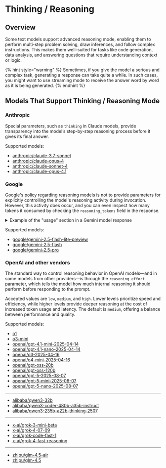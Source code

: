 # Thinking / Reasoning

## Overview

Some text models support advanced reasoning mode, enabling them to perform multi-step problem solving, draw inferences, and follow complex instructions. This makes them well-suited for tasks like code generation, data analysis, and answering questions that require understanding context or logic.

{% hint style="warning" %}
Sometimes, if you give the model a serious and complex task, generating a response can take quite a while. In such cases, you might want to use streaming mode to receive the answer word by word as it is being generated.
{% endhint %}

## Models That Support Thinking / Reasoning Mode

### Anthropic

Special parameters, such as `thinking` in Claude models, provide transparency into the model’s step-by-step reasoning process before it gives its final answer.&#x20;

Supported models:

* [anthropic/claude-3.7-sonnet](../api-references/text-models-llm/anthropic/claude-3.7-sonnet.md)
* [anthropic/claude-opus-4](../api-references/text-models-llm/anthropic/claude-4-opus.md)
* [anthropic/claude-sonnet-4](../api-references/text-models-llm/anthropic/claude-4-sonnet.md)
* [anthropic/claude-opus-4.1](../api-references/text-models-llm/anthropic/claude-opus-4.1.md)

### Google

Google's policy regarding reasoning models is not to provide parameters for explicitly controlling the model's reasoning activity during invocation. However, this activity does occur, and you can even inspect how many tokens it consumed by checking the `reasoning_tokens` field in the response.

<details>

<summary>Example of the "usage" section in a Gemini model response</summary>

```json
  "usage": {
    "prompt_tokens": 6,
    "completion_tokens": 3050,
    "completion_tokens_details": {
      "reasoning_tokens": 1097
    },
    "total_tokens": 3056
```

</details>

Supported models:

* [google/gemini-2.5-flash-lite-preview](../api-references/text-models-llm/google/gemini-2.5-flash-lite-preview.md)
* [google/gemini-2.5-flash](../api-references/text-models-llm/google/gemini-2.5-flash.md)
* [google/gemini-2.5-pro](../api-references/text-models-llm/google/gemini-2.5-pro.md)

### OpenAI and other vendors

The standard way to control reasoning behavior in OpenAI models—and in some models from other providers—is through the `reasoning_effort` parameter, which tells the model how much internal reasoning it should perform before responding to the prompt.

Accepted values are `low`, `medium`, and `high`. Lower levels prioritize speed and efficiency, while higher levels provide deeper reasoning at the cost of increased token usage and latency. The default is `medium`, offering a balance between performance and quality.&#x20;

Supported models:

* [o1](../api-references/text-models-llm/OpenAI/o1.md)
* [o3-mini](../api-references/text-models-llm/OpenAI/o3-mini.md)
* [openai/gpt-4.1-mini-2025-04-14](../api-references/text-models-llm/openai/gpt-4.1-mini.md)
* [openai/gpt-4.1-nano-2025-04-14](../api-references/text-models-llm/openai/gpt-4.1-nano.md)
* [openai/o3-2025-04-16](../api-references/text-models-llm/openai/o3.md)
* [openai/o4-mini-2025-04-16](../api-references/text-models-llm/openai/o4-mini.md)
* [openai/gpt-oss-20b](../api-references/text-models-llm/openai/gpt-oss-20b.md)
* [openai/gpt-oss-120b](../api-references/text-models-llm/openai/gpt-oss-120b.md)
* [openai/gpt-5-2025-08-07](../api-references/text-models-llm/openai/gpt-5.md)
* [openai/gpt-5-mini-2025-08-07](../api-references/text-models-llm/openai/gpt-5-mini.md)
* [openai/gpt-5-nano-2025-08-07](../api-references/text-models-llm/openai/gpt-5-nano.md)

***

* [alibaba/qwen3-32b](../api-references/text-models-llm/alibaba-cloud/qwen3-32b.md)
* [alibaba/qwen3-coder-480b-a35b-instruct](../api-references/text-models-llm/alibaba-cloud/qwen3-coder-480b-a35b-instruct.md)
* [alibaba/qwen3-235b-a22b-thinking-2507](../api-references/text-models-llm/alibaba-cloud/qwen3-235b-a22b-thinking-2507.md)

***

* [x-ai/grok-3-mini-beta](../api-references/text-models-llm/xai/grok-3-mini-beta.md)
* [x-ai/grok-4-07-09](../api-references/text-models-llm/xai/grok-4.md)
* [x-ai/grok-code-fast-1](../api-references/text-models-llm/xai/grok-code-fast-1.md)
* [x-ai/grok-4-fast-reasoning](../api-references/text-models-llm/xai/grok-4-fast-reasoning.md)

***

* [zhipu/glm-4.5-air](../api-references/text-models-llm/zhipu/glm-4.5-air.md)
* [zhipu/glm-4.5](../api-references/text-models-llm/zhipu/glm-4.5.md)
